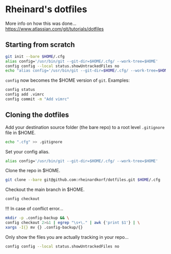 # Rheinard's dotfiles

More info on how this was done... https://www.atlassian.com/git/tutorials/dotfiles

## Starting from scratch

```bash
git init --bare $HOME/.cfg
alias config='/usr/bin/git --git-dir=$HOME/.cfg/ --work-tree=$HOME'
config config --local status.showUntrackedFiles no
echo "alias config='/usr/bin/git --git-dir=$HOME/.cfg/ --work-tree=$HOME'" >> $HOME/.bashrc
```

`config` now becomes the $HOME version of `git`. Examples:

```bash
config status
config add .vimrc
config commit -m "Add vimrc"
```

## Cloning the dotfiles

Add your destination source folder (the bare repo) to a root level `.gitignore` file in $HOME.

```bash
echo ".cfg" >> .gitignore
```

Set your config alias.

```bash 
alias config='/usr/bin/git --git-dir=$HOME/.cfg/ --work-tree=$HOME'
```

Clone the repo in $HOME.

```bash
git clone --bare git@github.com:rheinardkorf/dotfiles.git $HOME/.cfg
```

Checkout the main branch in $HOME.

```bash
config checkout
```

!!! In case of conflict error...

```bash
mkdir -p .config-backup && \
config checkout 2>&1 | egrep "\s+\." | awk {'print $1'} | \
xargs -I{} mv {} .config-backup/{}
```

Only show the files you are actually tracking in your repo...

```bash
config config --local status.showUntrackedFiles no
```



